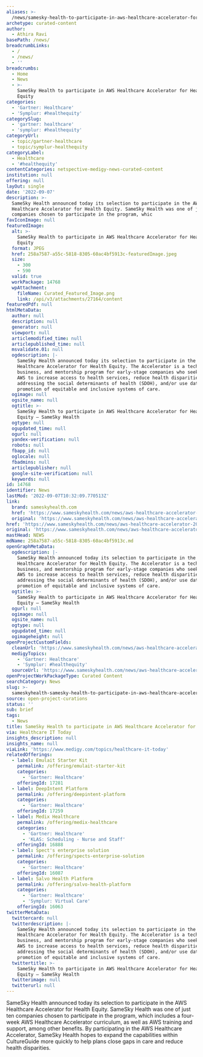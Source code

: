 ```yaml
---
aliases: >-
  /news/samesky-health-to-participate-in-aws-healthcare-accelerator-for-health-equity
archetype: curated-content
author:
  - Athira Ravi
basePath: /news/
breadcrumbLinks:
  - /
  - /news/
  - ''
breadcrumbs:
  - Home
  - News
  - >-
    SameSky Health to participate in AWS Healthcare Accelerator for Health
    Equity
categories:
  - 'Gartner: Healthcare'
  - 'Symplur: #healthequity'
categorySlug:
  - 'gartner: healthcare'
  - 'symplur: #healthequity'
categoryUrl:
  - topic/gartner-healthcare
  - topic/symplur-healthequity
categoryLabel:
  - Healthcare
  - '#healthequity'
contentCategories: netspective-medigy-news-curated-content
institution: null
offering: null
layOut: single
date: '2022-09-07'
description: >-
  SameSky Health announced today its selection to participate in the AWS
  Healthcare Accelerator for Health Equity. SameSky Health was one of just ten
  companies chosen to participate in the program, whic
favIconImage: null
featuredImage:
  alt: >-
    SameSky Health to participate in AWS Healthcare Accelerator for Health
    Equity
  format: JPEG
  href: 258a7587-a55c-5818-8305-60ac4bf5913c-featuredImage.jpeg
  size:
    - 300
    - 590
  valid: true
  workPackage: 14768
  wpAttachment:
    fileName: Curated_Featured_Image.png
    link: /api/v3/attachments/27164/content
featuredPdf: null
htmlMetaData:
  author: null
  description: null
  generator: null
  viewport: null
  articlemodified_time: null
  articlepublished_time: null
  msvalidate.01: null
  ogdescription: |-
    SameSky Health announced today its selection to participate in the AWS 
    Healthcare Accelerator for Health Equity. The Accelerator is a technical, 
    business, and mentorship program for early-stage companies who seek to use 
    AWS to increase access to health services, reduce health disparities by 
    addressing the social determinants of health (SDOH), and/or use data in the 
    promotion of equitable and inclusive systems of care.
  ogimage: null
  ogsite_name: null
  ogtitle: >-
    SameSky Health to participate in AWS Healthcare Accelerator for Health
    Equity — SameSky Health
  ogtype: null
  ogupdated_time: null
  ogurl: null
  yandex-verification: null
  robots: null
  fbapp_id: null
  oglocale: null
  fbadmins: null
  articlepublisher: null
  google-site-verification: null
  keywords: null
id: 14768
identifier: News
lastMod: '2022-09-07T10:32:09.770513Z'
link:
  brand: sameskyhealth.com
  href: 'https://www.sameskyhealth.com/news/aws-healthcare-accelerator-2022-08-31'
  original: 'https://www.sameskyhealth.com/news/aws-healthcare-accelerator-2022-08-31'
href: 'https://www.sameskyhealth.com/news/aws-healthcare-accelerator-2022-08-31'
original: 'https://www.sameskyhealth.com/news/aws-healthcare-accelerator-2022-08-31'
mastHead: NEWS
mdName: 258a7587-a55c-5818-8305-60ac4bf5913c.md
openGraphMetaData:
  ogdescription: |-
    SameSky Health announced today its selection to participate in the AWS 
    Healthcare Accelerator for Health Equity. The Accelerator is a technical, 
    business, and mentorship program for early-stage companies who seek to use 
    AWS to increase access to health services, reduce health disparities by 
    addressing the social determinants of health (SDOH), and/or use data in the 
    promotion of equitable and inclusive systems of care.
  ogtitle: >-
    SameSky Health to participate in AWS Healthcare Accelerator for Health
    Equity — SameSky Health
  ogurl: null
  ogimage: null
  ogsite_name: null
  ogtype: null
  ogupdated_time: null
  ogimageheight: null
openProjectCustomFields:
  cleanUrl: 'https://www.sameskyhealth.com/news/aws-healthcare-accelerator-2022-08-31'
  medigyTopics:
    - 'Gartner: Healthcare'
    - 'Symplur: #healthequity'
  sourceUrl: 'https://www.sameskyhealth.com/news/aws-healthcare-accelerator-2022-08-31'
openProjectWorkPackageType: Curated Content
searchCategory: News
slug: >-
  sameskyhealth-samesky-health-to-participate-in-aws-healthcare-accelerator-for-health-equity
source: open-project-curations
status: ''
sub: brief
tags:
  - News
title: SameSky Health to participate in AWS Healthcare Accelerator for Health Equity
via: Healthcare IT Today
insights_description: null
insights_name: null
viaLink: 'https://www.medigy.com/topics/healthcare-it-today'
relatedOfferings:
  - label: Emulait Starter Kit
    permalink: /offering/emulait-starter-kit
    categories:
      - 'Gartner: Healthcare'
    offeringId: 17281
  - label: DeepIntent Platform
    permalink: /offering/deepintent-platform
    categories:
      - 'Gartner: Healthcare'
    offeringId: 17259
  - label: Medix Healthcare
    permalink: /offering/medix-healthcare
    categories:
      - 'Gartner: Healthcare'
      - 'KLAS: Scheduling - Nurse and Staff'
    offeringId: 16888
  - label: Spect's enterprise solution
    permalink: /offering/spects-enterprise-solution
    categories:
      - 'Gartner: Healthcare'
    offeringId: 16087
  - label: Salvo Health Platform
    permalink: /offering/salvo-health-platform
    categories:
      - 'Gartner: Healthcare'
      - 'Symplur: Virtual Care'
    offeringId: 16063
twitterMetaData:
  twittercard: null
  twitterdescription: |-
    SameSky Health announced today its selection to participate in the AWS 
    Healthcare Accelerator for Health Equity. The Accelerator is a technical, 
    business, and mentorship program for early-stage companies who seek to use 
    AWS to increase access to health services, reduce health disparities by 
    addressing the social determinants of health (SDOH), and/or use data in the 
    promotion of equitable and inclusive systems of care.
  twittertitle: >-
    SameSky Health to participate in AWS Healthcare Accelerator for Health
    Equity — SameSky Health
  twitterimage: null
  twitterurl: null
---
```

<p>SameSky Health announced today its selection to participate in the AWS Healthcare Accelerator for Health Equity. SameSky Health was one of just ten companies chosen to participate in the program, which includes a four-week AWS Healthcare Accelerator curriculum, as well as AWS training and support, among other benefits.
By participating in the AWS Healthcare Accelerator, SameSky Health hopes to expand the capabilities within CultureGuide more quickly to help plans close gaps in care and reduce health disparities.</p>